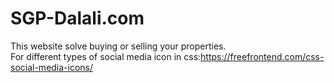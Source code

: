 # SGP-Dalali.com
This website solve buying or selling your properties.\
For different types of social media icon in css:https://freefrontend.com/css-social-media-icons/

